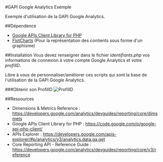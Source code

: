 #GAPI Google Analytics Exemple

Exemple d'utilisation de la GAPI Google Analytics.

##Dépendence
* [Google APIs Client Library for PHP](https://code.google.com/p/google-api-php-client/)
* [FlotCharts](http://www.flotcharts.org/) (Pour la représentation des contients sous forme d'un graphisme)

##Installation
Vous devez renseigner dans le fichier *identifiants.php* vos informations de connexion à votre compte Google Analytics et votre *profilID*.

Libre à vous de personnaliser/améliorer ces scripts qui sont la base de l'utilisation de la GAPI Google Analytics.

###Obtenir son ProfilID
![ProfilID](https://developers.google.com/analytics/images/profile_id_report_url.png)

##Ressources
* Dimensions & Metrics Reference : https://developers.google.com/analytics/devguides/reporting/core/dimsmets
* Google APIs Client Library for PHP : https://code.google.com/p/google-api-php-client/
* APIs Explorer : https://developers.google.com/apis-explorer/#p/analytics/v3/analytics.data.ga.get
* Core Reporting API - Reference Guide : https://developers.google.com/analytics/devguides/reporting/core/v3/reference
